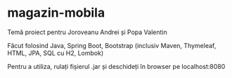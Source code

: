 # magazin-mobila
Temă proiect pentru Joroveanu Andrei și Popa Valentin

Făcut folosind Java, Spring Boot, Bootstrap (inclusiv Maven, Thymeleaf, HTML, JPA, SQL cu H2, Lombok)

Pentru a utiliza, rulați fișierul .jar și deschideți în browser pe localhost:8080
